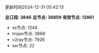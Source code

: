更新时间2024-12-31 05:42:13

**总订阅: 3846**
**总节点: 36859**
**有效节点: 12861**
- ss节点: 1244
- trojan节点: 3669
- v2ray节点: 7926
- ssr节点: 22
